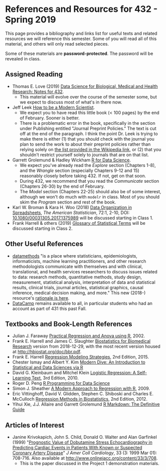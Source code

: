 # References and Resources for 432 - Spring 2019

This page provides a bibliography and links list for useful texts and related resources we will reference this semester. Some of you will read all of this material, and others will only read selected pieces.

Some of these materials are **password-protected**. The password will be revealed in class.

## Assigned Reading

- Thomas E. Love (2019) [Data Science for Biological, Medical and Health Research: Notes for 432](https://thomaselove.github.io/2019-432-book/).
    - This material will evolve over the course of the semester some, but we expect to discuss most of what's in there now.
- Jeff Leek [How to be a Modern Scientist](https://leanpub.com/modernscientist).
    - We expect you to have read this little book (< 100 pages) by the end of February. Sooner is better.
    - There is a problematic error in the book, specifically in the section under Publishing entitled "Journal Preprint Policies." The text is cut off at the end of the paragraph. I think the point Dr. Leek is trying to make there is either (1) that you should check with the journal you plan to send the work to about their preprint policies rather than relying solely on [the list provided in the Wikipedia link](https://en.wikipedia.org/wiki/List_of_academic_journals_by_preprint_policy), or (2) that you shouldn't restrict yourself solely to journals that are on that list. 
- Garrett Grolemund & Hadley Wickham [R for Data Science](https://r4ds.had.co.nz/).
    - We expect you've already read the *Explore* section (Chapters 1-8), and the *Wrangle* section (especially Chapters 9-12 and 15) reasonably closely before taking 432. If not, get on that soon. 
    - During 432, we recommend that you read the *Communicate* section (Chapters 26-30) by the end of February.
    - The *Model* section (Chapters 22-25) should also be of some interest, although we won't do much with `modelr` in class. Most of you should skim the *Program* section and rest of the book.
- Karl W. Broman & Kara H. Woo (2018) [Data Organization in Spreadsheets](https://github.com/THOMASELOVE/2019-432/blob/master/references/pdf/Broman_and_Woo_2018_Data_Organization_in_Spreadsheets.pdf), *The American Statistician*, 72:1, 2-10, DOI: [10.1080/00031305.2017.1375989](https://doi.org/10.1080/00031305.2017.1375989) will be discussed starting in Class 1.
- Frank Harrell & others (2019) [Glossary of Statistical Terms](http://hbiostat.org/doc/glossary.pdf) will be discussed starting in Class 2.

## Other Useful References

- [datamethods](https://discourse.datamethods.org/) "is a place where statisticians, epidemiologists, informaticists, machine learning practitioners, and other research methodologists communicate with themselves and with clinical, translational, and health services researchers to discuss issues related to data: research methods, quantitative methods, study design, measurement, statistical analysis, interpretation of data and statistical results, clinical trials, journal articles, statistical graphics, causal inference, medical decision making, and more." This new (2018-) resource's [rationale is here](http://fharrell.com/post/disc).
- [DataCamp](https://www.datacamp.com/) remains available to all, in particular students who had an account as part of 431 this past Fall.

## Textbooks and Book-Length References

- Julian J. Faraway [Practical Regression and Anova using R](https://github.com/THOMASELOVE/2019-432/blob/master/references/pdf/Faraway_Practical_Regression_and_ANOVA_using_R.pdf), 2002.
- Frank E. Harrell and James C. Slaughter [Biostatistics for Biomedical Research](https://github.com/THOMASELOVE/2019-432/blob/master/references/pdf/Harrell_and_Slaughter_Biostatistics_for_Biomedical_Research_2018-12-29.pdf) version from 2018-12-29, with the most recent version housed at http://hbiostat.org/doc/bbr.pdf.
- Frank E. Harrell [Regression Modeling Strategies](https://github.com/THOMASELOVE/2019-432/blob/master/references/pdf/Harrell_Regression_Modeling_Strategies_2015_2e_protected.pdf), 2nd Edition, 2015.
- Chester Ismay and Albert Y. Kim [Modern Dive: An Introduction to Statistical and Data Sciences via R](https://moderndive.com/)
- David G. Kleinbaum and Mitchel Klein [Logistic Regression: A Self-Learning Text](https://github.com/THOMASELOVE/2019-432/blob/master/references/pdf/Kleinbaum_and_Klein_Logistic_Regression_2010_3e_protected.pdf), 3rd Edition, 2010.
- Roger D. Peng [R Programming for Data Science](https://bookdown.org/rdpeng/rprogdatascience/)
- Simon J. Sheather [A Modern Approach to Regression with R](https://github.com/THOMASELOVE/2019-432/blob/master/references/pdf/Sheather_Modern_Approach_to_Regression_with_R_2009_protected.pdf), 2009.
- Eric Vittinghoff, David V. Glidden, Stephen C. Shiboski and Charles E. McCulloch [Regression Methods in Biostatistics](https://github.com/THOMASELOVE/2019-432/blob/master/references/pdf/Vittinghoff_et_al_Regression_Methods_in_Biostatistics_2e_protected.pdf), 2nd Edition, 2012.
- Yihui Xie, J.J. Allaire and Garrett Grolemund [R Markdown: The Definitive Guide](https://bookdown.org/yihui/rmarkdown/)

## Articles of Interest

- Janine Krivokapich, John S. Child, Donald O. Walter and Alan Garfinkel (1999) "[Prognostic Value of Dobutamine
Stress Echocardiography in Predicting Cardiac Events in Patients With Known or Suspected Coronary Artery Disease](https://github.com/THOMASELOVE/2019-432/blob/master/references/pdf/Dobutamine_Stress_Echocardiography_1999_project1_demo.pdf)" *J Amer Coll Cardiology*, 33 (3: 1999 Mar 01): 708-716. Also available at http://www.onlinejacc.org/content/33/3/708.
    - This is the paper discussed in the Project 1 demonstration materials.
